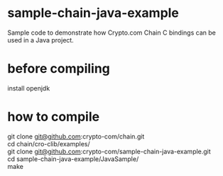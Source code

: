 # sample-chain-java-example
Sample code to demonstrate how Crypto.com Chain C bindings can be used in a Java project.  

# before compiling
install openjdk  

# how to compile
git clone git@github.com:crypto-com/chain.git  
cd chain/cro-clib/examples/  
git clone git@github.com:crypto-com/sample-chain-java-example.git  
cd sample-chain-java-example/JavaSample/  
make   
